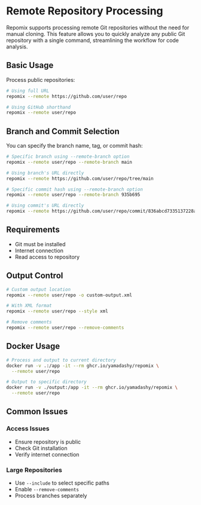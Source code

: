 # Remote Repository Processing

Repomix supports processing remote Git repositories without the need for manual cloning. This feature allows you to quickly analyze any public Git repository with a single command, streamlining the workflow for code analysis.

## Basic Usage

Process public repositories:
```bash
# Using full URL
repomix --remote https://github.com/user/repo

# Using GitHub shorthand
repomix --remote user/repo
```

## Branch and Commit Selection

You can specify the branch name, tag, or commit hash:

```bash
# Specific branch using --remote-branch option
repomix --remote user/repo --remote-branch main

# Using branch's URL directly
repomix --remote https://github.com/user/repo/tree/main

# Specific commit hash using --remote-branch option
repomix --remote user/repo --remote-branch 935b695

# Using commit's URL directly
repomix --remote https://github.com/user/repo/commit/836abcd7335137228ad77feb28655d85712680f1
```

## Requirements

- Git must be installed
- Internet connection
- Read access to repository

## Output Control

```bash
# Custom output location
repomix --remote user/repo -o custom-output.xml

# With XML format
repomix --remote user/repo --style xml

# Remove comments
repomix --remote user/repo --remove-comments
```

## Docker Usage

```bash
# Process and output to current directory
docker run -v .:/app -it --rm ghcr.io/yamadashy/repomix \
  --remote user/repo

# Output to specific directory
docker run -v ./output:/app -it --rm ghcr.io/yamadashy/repomix \
  --remote user/repo
```

## Common Issues

### Access Issues
- Ensure repository is public
- Check Git installation
- Verify internet connection

### Large Repositories
- Use `--include` to select specific paths
- Enable `--remove-comments`
- Process branches separately
